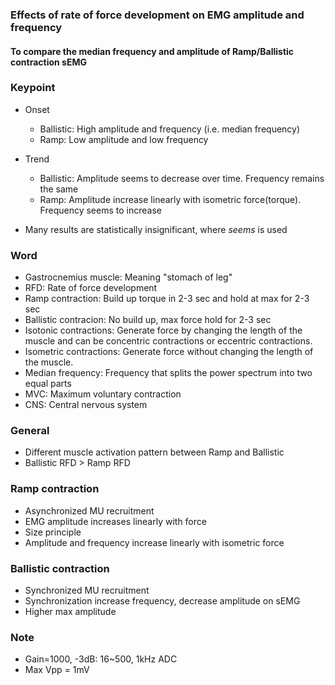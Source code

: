 ### Effects of rate of force development on EMG amplitude and frequency

#### To compare the median frequency and amplitude of Ramp/Ballistic contraction sEMG


### Keypoint
* Onset
    - Ballistic: High amplitude and frequency (i.e. median frequency)
    - Ramp: Low amplitude and low frequency
* Trend
    - Ballistic: Amplitude seems to decrease over time. Frequency remains the same
    - Ramp: Amplitude increase linearly with isometric force(torque). Frequency seems to increase
    
* Many results are statistically insignificant, where *seems* is used

### Word

* Gastrocnemius muscle: Meaning "stomach of leg"
* RFD: Rate of force development
* Ramp contraction: Build up torque in 2-3 sec and hold at max for 2-3 sec
* Ballistic contracion: No build up, max force hold for 2-3 sec
* Isotonic contractions: Generate force by changing the length of the muscle and can be concentric contractions or eccentric contractions.
* Isometric contractions: Generate force without changing the length of the muscle.
* Median frequency: Frequency that splits the power spectrum into two equal parts
* MVC: Maximum voluntary contraction
* CNS: Central nervous system

### General
* Different muscle activation pattern between Ramp and Ballistic
* Ballistic RFD > Ramp RFD

### Ramp contraction
* Asynchronized MU recruitment
* EMG amplitude increases linearly with force
* Size principle
* Amplitude and frequency increase linearly with isometric force

### Ballistic contraction
* Synchronized MU recruitment
* Synchronization increase frequency, decrease amplitude on sEMG
* Higher max amplitude

### Note
* Gain=1000, -3dB: 16~500, 1kHz ADC
* Max Vpp = 1mV
